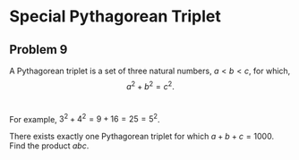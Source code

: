 # Special Pythagorean Triplet

## Problem 9


 A Pythagorean triplet is a set of three natural numbers, $a \lt b \lt c$, for which,
$$a^2 + b^2 = c^2.$$
<br>

 For example, $3^2 + 4^2 = 9 + 16 = 25 = 5^2$.
<br>

 There exists exactly one Pythagorean triplet for which $a + b + c = 1000$.
 <br/>
 Find the product $abc$.
<br>
